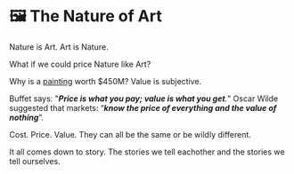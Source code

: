 # 🖼 The Nature of Art

Nature is Art.  Art is Nature.

What if we could price Nature like Art?

Why is a [painting](https://en.wikipedia.org/wiki/List\_of\_most\_expensive\_paintings) worth $450M?  Value is subjective.

Buffet says: "_**Price is what you pay; value is what you get**._"  Oscar Wilde suggested that markets: “_**know the price of everything and the value of nothing**_”.

Cost.  Price.  Value.  They can all be the same or be wildly different.

It all comes down to story.  The stories we tell eachother and the stories we tell ourselves.

